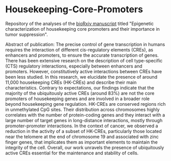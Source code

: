 # Housekeeping-Core-Promoters

Repository of the analyses of the  [bioRxiv manuscript](https://www.biorxiv.org/content/10.1101/2023.07.26.550759v1) titled "Epigenetic characterization of housekeeping core promoters and their importance in tumor suppression". 

Abstract of publication:
The precise control of gene transcription in humans requires the interaction of different cis-regulatory elements (CREs), as enhancers and promoters, to ensure the accurate transcription of genes. There has been extensive research on the description of cell type-specific (CTS) regulatory interactions, especially between enhancers and promoters. However, constitutively active interactions between CREs have been less studied. In this research, we elucidate the presence of around 11,000 housekeeping CREs (HK-CREs) and describe their main characteristics. Contrary to expectations, our findings indicate that the majority of the ubiquitously active CREs (around 83%) are not the core promoters of housekeeping genes and are involved in a broader role beyond housekeeping gene regulation. HK-CREs are conserved regions rich in unmethylated CpG sites. Their distribution across chromosomes highly correlates with the number of protein-coding genes and they interact with a large number of target genes in long-distance interactions, mostly through promoter-promoter interactions. In the context of cancer, we observed a reduction in the activity of a subset of HK-CREs, particularly those located near the telomere at the end of chromosome 19 and associated with zinc finger genes, that implicates them as important elements to maintain the integrity of the cell. Overall, our work unravels the presence of ubiquitously active CREs essential for the maintenance and stability of cells.
